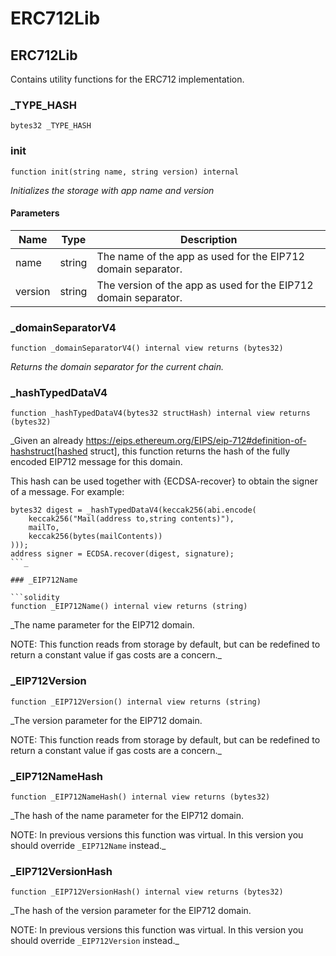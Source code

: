 # ERC712Lib

## ERC712Lib

Contains utility functions for the ERC712 implementation.

### _TYPE_HASH

```solidity
bytes32 _TYPE_HASH
```

### init

```solidity
function init(string name, string version) internal
```

_Initializes the storage with app name and version_

#### Parameters

| Name | Type | Description |
| ---- | ---- | ----------- |
| name | string | The name of the app as used for the EIP712 domain separator. |
| version | string | The version of the app as used for the EIP712 domain separator. |

### _domainSeparatorV4

```solidity
function _domainSeparatorV4() internal view returns (bytes32)
```

_Returns the domain separator for the current chain._

### _hashTypedDataV4

```solidity
function _hashTypedDataV4(bytes32 structHash) internal view returns (bytes32)
```

_Given an already https://eips.ethereum.org/EIPS/eip-712#definition-of-hashstruct[hashed struct], this
function returns the hash of the fully encoded EIP712 message for this domain.

This hash can be used together with {ECDSA-recover} to obtain the signer of a message. For example:

```solidity
bytes32 digest = _hashTypedDataV4(keccak256(abi.encode(
    keccak256("Mail(address to,string contents)"),
    mailTo,
    keccak256(bytes(mailContents))
)));
address signer = ECDSA.recover(digest, signature);
```_

### _EIP712Name

```solidity
function _EIP712Name() internal view returns (string)
```

_The name parameter for the EIP712 domain.

NOTE: This function reads from storage by default, but can be redefined to return a constant value if gas costs
are a concern._

### _EIP712Version

```solidity
function _EIP712Version() internal view returns (string)
```

_The version parameter for the EIP712 domain.

NOTE: This function reads from storage by default, but can be redefined to return a constant value if gas costs
are a concern._

### _EIP712NameHash

```solidity
function _EIP712NameHash() internal view returns (bytes32)
```

_The hash of the name parameter for the EIP712 domain.

NOTE: In previous versions this function was virtual. In this version you should override `_EIP712Name` instead._

### _EIP712VersionHash

```solidity
function _EIP712VersionHash() internal view returns (bytes32)
```

_The hash of the version parameter for the EIP712 domain.

NOTE: In previous versions this function was virtual. In this version you should override `_EIP712Version` instead._

